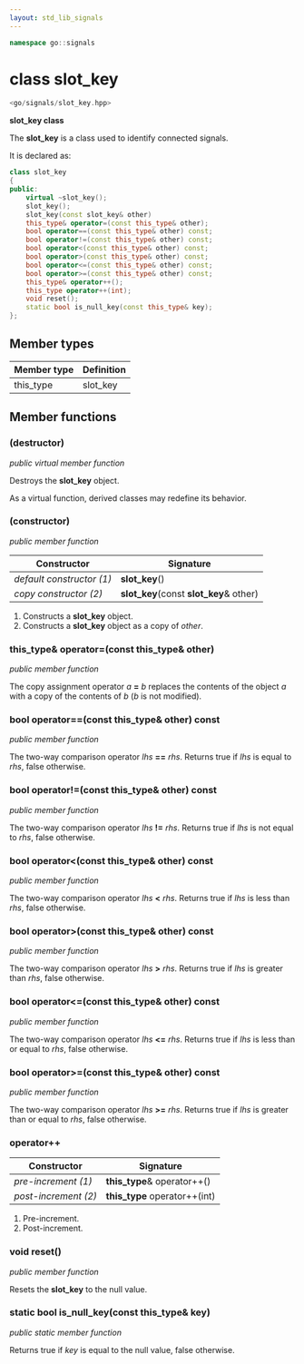 ```yaml
---
layout: std_lib_signals
---
```


```c++
namespace go::signals
```

# class slot_key

```c++
<go/signals/slot_key.hpp>
```

**slot_key class**

The **slot_key** is a class used to identify connected signals.

It is declared as:

```c++
class slot_key
{
public:
    virtual ~slot_key();
    slot_key();
    slot_key(const slot_key& other)
    this_type& operator=(const this_type& other);
    bool operator==(const this_type& other) const;
    bool operator!=(const this_type& other) const;
    bool operator<(const this_type& other) const;
    bool operator>(const this_type& other) const;
    bool operator<=(const this_type& other) const;
    bool operator>=(const this_type& other) const;
    this_type& operator++();
    this_type operator++(int);
    void reset();
    static bool is_null_key(const this_type& key);
};
```

## Member types

Member type | Definition
-|-
this_type | slot_key

## Member functions

### (destructor)

*public virtual member function*

Destroys the **slot_key** object.

As a virtual function, derived classes may redefine its behavior.

### (constructor)

*public member function*

Constructor | Signature
-|-
*default constructor (1)* | **slot_key**()
*copy constructor (2)* | **slot_key**(const **slot_key**& other)

1. Constructs a **slot_key** object.
2. Constructs a **slot_key** object as a copy of *other*.

### this_type& operator=(const this_type& other)

*public member function*

The copy assignment operator *a* **=** *b* replaces the contents of the object 
*a* with a copy of the contents of *b* (*b* is not modified). 

### bool operator==(const this_type& other) const

*public member function*

The two-way comparison operator *lhs* **==** *rhs*.
Returns true if *lhs* is equal to *rhs*, false otherwise.

### bool operator!=(const this_type& other) const

*public member function*

The two-way comparison operator *lhs* **!=** *rhs*.
Returns true if *lhs* is not equal to *rhs*, false otherwise.

### bool operator<(const this_type& other) const

*public member function*

The two-way comparison operator *lhs* **<** *rhs*.
Returns true if *lhs* is less than *rhs*, false otherwise.

### bool operator>(const this_type& other) const

*public member function*

The two-way comparison operator *lhs* **>** *rhs*.
Returns true if *lhs* is greater than *rhs*, false otherwise.

### bool operator<=(const this_type& other) const

*public member function*

The two-way comparison operator *lhs* **<=** *rhs*.
Returns true if *lhs* is less than or equal to *rhs*, false otherwise.

### bool operator>=(const this_type& other) const

*public member function*

The two-way comparison operator *lhs* **>=** *rhs*.
Returns true if *lhs* is greater than or equal to *rhs*, false otherwise.

### operator++

Constructor | Signature
-|-
*pre-increment (1)* | **this_type**& operator++()
*post-increment (2)* | **this_type** operator++(int)

1. Pre-increment.
2. Post-increment.

### void reset()

*public member function*

Resets the **slot_key** to the null value.

### static bool is_null_key(const this_type& key)

*public static member function*

Returns true if *key* is equal to the null value, false otherwise.
